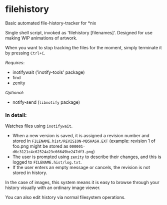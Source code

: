 # filehistory
Basic automated file-history-tracker for *nix

Single shell script, invoked as 'filehistory [filenames]'. Designed for use making WIP animations of artwork.

When you want to stop tracking the files for the moment, simply terminate it by pressing `Ctrl+C`.


*Requires*:

* inotifywait ('inotify-tools' package)
* find
* zenity

*Optional*:

* notify-send (`libnotify` package)

### In detail:

Watches files using `inotifywait`.

* When a new version is saved, it is assigned a revision number
  and stored in `FILENAME.hist/REVISION-MD5HASH.EXT` (example: revision 1 of foo.png might be stored as
  `000001-d6c3121c4c62524a23c66649be247df3.png`)
* The user is prompted using `zenity` to describe
  their changes, and this is logged to `FILENAME.hist/log.txt`.
* If the user enters an empty message or cancels, the revision is not stored in history.

In the case of images, this system means it is easy to browse through your history visually with an
ordinary image viewer.

You can also edit history via normal filesystem operations.
